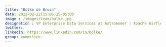 ```yaml
---
title: "Bolke de Bruin"
date: 2022-02-22T15:06:25-05:00
image : /images/team/bolke.jpg
designation : VP Enterprise Data Services at Astronomer | Apache Airflow PMC Member & Committer
twitter:
linkedin: https://www.linkedin.com/in/bolke/
group: committee
---
```


